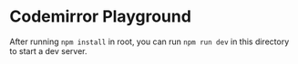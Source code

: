 # Codemirror Playground

After running `npm install` in root, you can run `npm run dev` in this directory to start a dev server.
